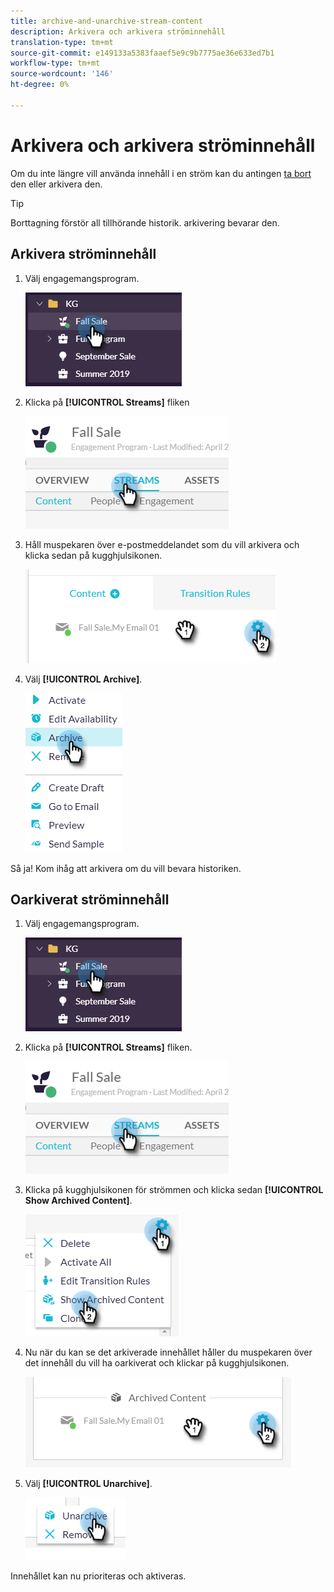 ```yaml
---
title: archive-and-unarchive-stream-content
description: Arkivera och arkivera ströminnehåll
translation-type: tm+mt
source-git-commit: e149133a5383faaef5e9c9b7775ae36e633ed7b1
workflow-type: tm+mt
source-wordcount: '146'
ht-degree: 0%

---
```



# Arkivera och arkivera ströminnehåll

Om du inte längre vill använda innehåll i en ström kan du antingen [ta bort](/help/sky/remove-stream-content.md) den eller arkivera den.

>[!TIP]
>
>Borttagning förstör all tillhörande historik. arkivering
>bevarar den.

## Arkivera ströminnehåll

1. Välj engagemangsprogram.

   ![Bild ett](/help/sky/assets/engagement-programs/archive-and-unarchive-stream-content/archive-and-unarchive-stream-content-1.png)

1. Klicka på **[!UICONTROL Streams]** fliken

   ![Bild två](/help/sky/assets/engagement-programs/archive-and-unarchive-stream-content/archive-and-unarchive-stream-content-2.png)

1. Håll muspekaren över e-postmeddelandet som du vill arkivera och klicka sedan på kugghjulsikonen.

   ![Bild tre](/help/sky/assets/engagement-programs/archive-and-unarchive-stream-content/archive-and-unarchive-stream-content-3.png)

1. Välj **[!UICONTROL Archive]**.

   ![Bild fyra](/help/sky/assets/engagement-programs/archive-and-unarchive-stream-content/archive-and-unarchive-stream-content-4.png)

Så ja! Kom ihåg att arkivera om du vill bevara historiken.

## Oarkiverat ströminnehåll

1. Välj engagemangsprogram.

   ![Bild fem](/help/sky/assets/engagement-programs/archive-and-unarchive-stream-content/archive-and-unarchive-stream-content-5.png)

1. Klicka på **[!UICONTROL Streams]** fliken.

   ![Bild sex](/help/sky/assets/engagement-programs/archive-and-unarchive-stream-content/archive-and-unarchive-stream-content-6.png)

1. Klicka på kugghjulsikonen för strömmen och klicka sedan **[!UICONTROL Show Archived Content]**.

   ![Bild sju](/help/sky/assets/engagement-programs/archive-and-unarchive-stream-content/archive-and-unarchive-stream-content-7.png)

1. Nu när du kan se det arkiverade innehållet håller du muspekaren över det innehåll du vill ha oarkiverat och klickar på kugghjulsikonen.

   ![Bild åtta](/help/sky/assets/engagement-programs/archive-and-unarchive-stream-content/archive-and-unarchive-stream-content-8.png)

1. Välj **[!UICONTROL Unarchive]**.

   ![Bild nio](/help/sky/assets/engagement-programs/archive-and-unarchive-stream-content/archive-and-unarchive-stream-content-9.png)

Innehållet kan nu prioriteras och aktiveras.
